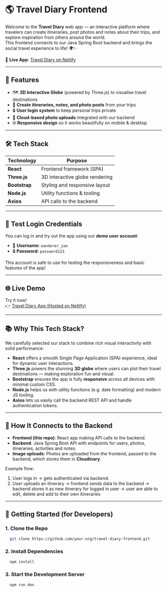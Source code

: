 # 🌎 Travel Diary Frontend

Welcome to the **Travel Diary** web app — an interactive platform where travelers can create itineraries, post photos and notes about their trips, and explore inspiration from others around the world.  
This frontend connects to our Java Spring Boot backend and brings the social travel experience to life! 🌍✨

🔗 **Live App**: [Travel Diary on Netlify](https://your-netlify-link.netlify.app)

---

## 🚀 Features

- 🗺️ **3D Interactive Globe** (powered by Three.js) to visualise travel destinations
- 📝 **Create itineraries, notes, and photo posts** from your trips
- 🔒 **User login system** to keep personal trips private
- 📸 **Cloud-based photo uploads** integrated with our backend
- 🌐 **Responsive design** so it works beautifully on mobile & desktop

---

## 🛠️ Tech Stack

| Technology  | Purpose                      |
|-------------|-------------------------------|
| **React**   | Frontend framework (SPA)       |
| **Three.js**| 3D interactive globe rendering |
| **Bootstrap**| Styling and responsive layout  |
| **Node.js** | Utility functions & tooling    |
| **Axios**   | API calls to the backend        |

---

## 🧪 Test Login Credentials

You can log in and try out the app using our **demo user account**:

- 👤 **Username**: `wanderer_joe`
- 🔒 **Password**: `password123`

This account is safe to use for testing the responsiveness and basic features of the app!

---

## 🌐 Live Demo

Try it now!  
👉 [Travel Diary App (Hosted on Netlify)](https://thetraveldiary-spiceboys.netlify.app/)

---

## 📚 Why This Tech Stack?

We carefully selected our stack to combine rich visual interactivity with solid performance:

- **React** offers a smooth Single Page Application (SPA) experience, ideal for dynamic user interactions.
- **Three.js** powers the stunning **3D globe** where users can plot their travel destinations — making exploration fun and visual.
- **Bootstrap** ensures the app is fully **responsive** across all devices with minimal custom CSS.
- **Node.js** helps us with utility functions (e.g. date formatting) and modern JS tooling.
- **Axios** lets us easily call the backend REST API and handle authentication tokens.

---

## 📂 How It Connects to the Backend

- **Frontend (this repo)**: React app making API calls to the backend.
- **Backend**: Java Spring Boot API with endpoints for users, photos, itineraries, activities and notes.
- **Image uploads**: Photos are uploaded from the frontend, passed to the backend, which stores them in **Cloudinary**.

Example flow:
1. User logs in → gets authenticated via backend.
2. User uploads an itinerary → frontend sends data to the backend → backend stores it as new itinerary for logged in user → user are able to edit, delete and add to their own itineraries 

---

## 🔧 Getting Started (for Developers)

### 1. Clone the Repo

```bash
  git clone https://github.com/your-org/travel-diary-frontend.git
```

### 2. Install Dependencies
```bash
  npm install
```

### 3. Start the Development Server
```bash
  npm run dev
